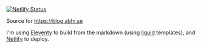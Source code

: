 [![Netlify Status](https://api.netlify.com/api/v1/badges/2f201610-fb0f-43d5-9358-248b809f5987/deploy-status)](https://app.netlify.com/sites/quirky-pike-62704f/deploys)


Source for https://blog.abhi.se

I'm using [Eleventy](https://www.11ty.dev/) to build from the markdown (using [liquid](https://github.com/Shopify/liquid/wiki) templates), and [Netlify](netlify.com) to deploy.
